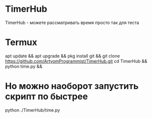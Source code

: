 # TimerHub
TimerHub - можете рассматривать время просто так для теста 
# Termux
apt update &&
apt upgrade &&
pkg install git &&
git clone https://github.com/ArtyomProgrammist/TimerHub.git
cd TimerHub &&
python time.py &&
# Но можно наоборот запустить скрипт по быстрее
python ./TimerHub/time.py
